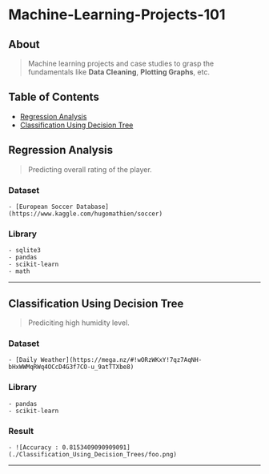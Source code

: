 # Machine-Learning-Projects-101

## About
> Machine learning projects and case studies to grasp the fundamentals like **Data Cleaning**, **Plotting Graphs**, etc.

## Table of Contents
- [Regression Analysis](https://github.com/mihirsam/Machine-Learning-Projects-101/#regression-analysis)
- [Classification Using Decision Tree](https://github.com/mihirsam/Machine-Learning-Projects-101/#classification-using-decision-tree)
  
  
## Regression Analysis
  > Predicting overall rating of the player.
  
  ### Dataset
    - [European Soccer Database](https://www.kaggle.com/hugomathien/soccer)
  ### Library
    - sqlite3
    - pandas
    - scikit-learn
    - math
---

## Classification Using Decision Tree
  > Prediciting high humidity level.
  
  ### Dataset
    - [Daily Weather](https://mega.nz/#!wORzWKxY!7qz7AqNH-bHxWWMqRWq4OCcD4G3f7CO-u_9atTTXbe8)
  
  ### Library
    - pandas
    - scikit-learn
    
  ### Result
    - ![Accuracy : 0.8153409090909091](./Classification_Using_Decision_Trees/foo.png)
    
---
   
